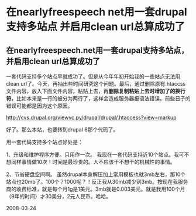 # 在nearlyfreespeech net用一套drupal支持多站点 并启用clean url总算成功了

## 在nearlyfreespeech.net用一套drupal支持多站点，并启用clean url总算成功了

一套代码支持多个站点早就成功了。但是从今年年初开始我的一些站点无法用clean url了。今天，再抽出些时间研究这个问题。最后，通过删除原有.htaccss文件内容，放入下面文件内容，粘贴上去，再**删除复制粘贴上去时增加了的换行符**，比如本来是一行的被分为两行了，这样会造成服务器报语法错误。前些日子的错误可能都是因为这个原因。

http://cvs.drupal.org/viewvc.py/drupal/drupal/.htaccess?view=markup

好了。那么本站，也要转到drupal 6那个代码了。

用一套代码支持多个站点好处是：

1、升级和维护程序方便。只用作一次。
我现在一套代码支持近10个站点。我可不想同样事情做10次！时间是最珍贵的。人不应该干不想干的机械性的事情。

2、节省硬盘空间啊。
虽然drupal本身解压加上常用模板也就3mb左右，那10个站点也20mb了。100个？1000呢？！反正我从30mb减少到3mb。按现在我服务商的收费标准，就是每个月1g是1美元。3mb就是0.003美元。就是我用100个月（9年的时间）才30美分，2元人民币。哈哈。

2008-03-24